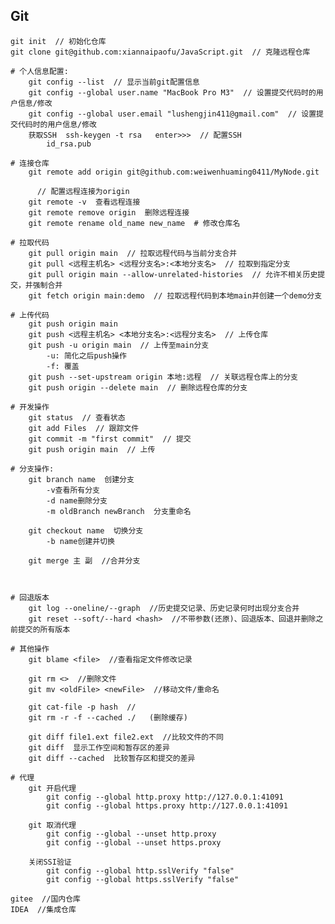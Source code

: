 ## Git
    git init  // 初始化仓库
    git clone git@github.com:xiannaipaofu/JavaScript.git  // 克隆远程仓库

    # 个人信息配置: 
        git config --list  // 显示当前git配置信息
        git config --global user.name "MacBook Pro M3"  // 设置提交代码时的用户信息/修改
        git config --global user.email "lushengjin411@gmail.com"  // 设置提交代码时的用户信息/修改
        获取SSH  ssh-keygen -t rsa   enter>>>  // 配置SSH   
            id_rsa.pub

    # 连接仓库
        git remote add origin git@github.com:weiwenhuaming0411/MyNode.git
                            
          // 配置远程连接为origin
        git remote -v  查看远程连接
        git remote remove origin  删除远程连接
        git remote rename old_name new_name  # 修改仓库名

    # 拉取代码
        git pull origin main  // 拉取远程代码与当前分支合并
        git pull <远程主机名> <远程分支名>:<本地分支名>  // 拉取到指定分支
        git pull origin main --allow-unrelated-histories  // 允许不相关历史提交，并强制合并
        git fetch origin main:demo  // 拉取远程代码到本地main并创建一个demo分支
        
    # 上传代码 
        git push origin main
        git push <远程主机名> <本地分支名>:<远程分支名>  // 上传仓库
        git push -u origin main  // 上传至main分支
            -u: 简化之后push操作
            -f: 覆盖
        git push --set-upstream origin 本地:远程  // 关联远程仓库上的分支
        git push origin --delete main  // 删除远程仓库的分支
    
    # 开发操作
        git status  // 查看状态
        git add Files  // 跟踪文件
        git commit -m "first commit"  // 提交
        git push origin main  // 上传

    # 分支操作:
        git branch name  创建分支
            -v查看所有分支
            -d name删除分支
            -m oldBranch newBranch  分支重命名

        git checkout name  切换分支
            -b name创建并切换

        git merge 主 副  //合并分支



    # 回退版本
        git log --oneline/--graph  //历史提交记录、历史记录何时出现分支合并
        git reset --soft/--hard <hash>  //不带参数(还原)、回退版本、回退并删除之前提交的所有版本

    # 其他操作
        git blame <file>  //查看指定文件修改记录

        git rm <>  //删除文件
        git mv <oldFile> <newFile>  //移动文件/重命名

        git cat-file -p hash  //
        git rm -r -f --cached ./   (删除缓存)

        git diff file1.ext file2.ext  //比较文件的不同
        git diff  显示工作空间和暂存区的差异
        git diff --cached  比较暂存区和提交的差异

    # 代理
        git 开启代理
            git config --global http.proxy http://127.0.0.1:41091
            git config --global https.proxy http://127.0.0.1:41091

        git 取消代理
            git config --global --unset http.proxy
            git config --global --unset https.proxy

        关闭SSI验证
            git config --global http.sslVerify "false"
            git config --global https.sslVerify "false"

    gitee  //国内仓库
    IDEA  //集成仓库